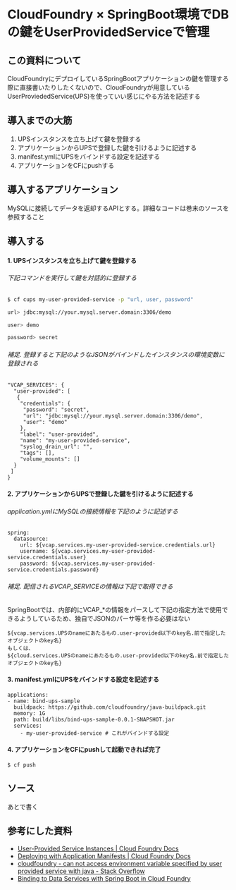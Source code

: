 # CloudFoundry × SpringBoot環境でDBの鍵をUserProvidedServiceで管理


## この資料について

CloudFoundryにデプロイしているSpringBootアプリケーションの鍵を管理する際に直接書いたりしたくないので、CloudFoundryが用意しているUserProviededService(UPS)を使っていい感じにやる方法を記述する

## 導入までの大筋

1. UPSインスタンスを立ち上げて鍵を登録する
2. アプリケーションからUPSで登録した鍵を引けるように記述する
3. manifest.ymlにUPSをバインドする設定を記述する
4. アプリケーションをCFにpushする

## 導入するアプリケーション
MySQLに接続してデータを返却するAPIとする。詳細なコードは巻末のソースを参照すること

## 導入する

#### 1. UPSインスタンスを立ち上げて鍵を登録する

###### 下記コマンドを実行して鍵を対話的に登録する

```bash
$ cf cups my-user-provided-service -p "url, user, password"

url> jdbc:mysql://your.mysql.server.domain:3306/demo

user> demo

password> secret
```

###### 補足. 登録すると下記のようなJSONがバインドしたインスタンスの環境変数に登録される

```
"VCAP_SERVICES": {
  "user-provided": [
   {
    "credentials": {
     "password": "secret",
     "url": "jdbc:mysql://your.mysql.server.domain:3306/demo",
     "user": "demo"
    },
    "label": "user-provided",
    "name": "my-user-provided-service",
    "syslog_drain_url": "",
    "tags": [],
    "volume_mounts": []
  }
 ]
}
```

#### 2. アプリケーションからUPSで登録した鍵を引けるように記述する

###### application.ymlにMySQLの接続情報を下記のように記述する

```
spring:
  datasource:
    url: ${vcap.services.my-user-provided-service.credentials.url}
    username: ${vcap.services.my-user-provided-service.credentials.user}
    password: ${vcap.services.my-user-provided-service.credentials.password}
```

###### 補足. 配信されるVCAP_SERVICEの情報は下記で取得できる

SpringBootでは、内部的にVCAP_*の情報をパースして下記の指定方法で使用できるようしているため、独自でJSONのパーサ等を作る必要はない

```
${vcap.services.UPSのnameにあたるもの.user-provided以下のkey名.前で指定したオブジェクトのkey名}
もしくは、
${cloud.services.UPSのnameにあたるもの.user-provided以下のkey名.前で指定したオブジェクトのkey名}
```

#### 3. manifest.ymlにUPSをバインドする設定を記述する

```
applications:
- name: bind-ups-sample
  buildpack: https://github.com/cloudfoundry/java-buildpack.git
  memory: 1G
  path: build/libs/bind-ups-sample-0.0.1-SNAPSHOT.jar
  services:
  	- my-user-provided-service # これがバインドする設定
```

#### 4. アプリケーションをCFにpushして起動できれば完了

```
$ cf push

```

## ソース
あとで書く

## 参考にした資料

* [User-Provided Service Instances | Cloud Foundry Docs](https://docs.cloudfoundry.org/devguide/services/user-provided.html)
* [Deploying with Application Manifests | Cloud Foundry Docs 
](https://docs.cloudfoundry.org/devguide/deploy-apps/manifest.html#services-block)
* [cloudfoundry - can not access environment variable specified by user provided service with java - Stack Overflow](https://stackoverflow.com/questions/45293954/can-not-access-environment-variable-specified-by-user-provided-service-with-java)
* [Binding to Data Services with Spring Boot in Cloud Foundry](https://spring.io/blog/2015/04/27/binding-to-data-services-with-spring-boot-in-cloud-foundry#a-purely-declarative-approach)
